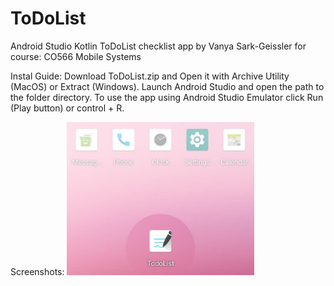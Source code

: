 # ToDoList
Android Studio Kotlin ToDoList checklist app
by 
Vanya Sark-Geissler for course: CO566 Mobile Systems

Instal Guide:
Download ToDoList.zip and Open it with Archive Utility (MacOS) or Extract (Windows). Launch Android Studio and open the path to the folder directory. To use the app using Android Studio Emulator click Run (Play button) or control + R.

Screenshots:
<img src=https://github.com/wber/ToDoList/blob/main/Screenshot-Favicon.jpg width=300px/>
